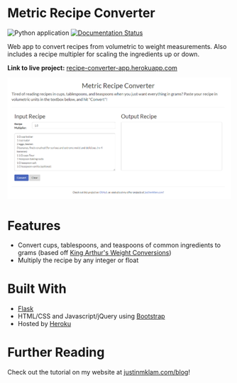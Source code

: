# Metric Recipe Converter

![Python application](https://github.com/justinmklam/recipe-converter/workflows/Python%20application/badge.svg?branch=master) [![Documentation Status](https://readthedocs.org/projects/recipe-converter/badge/?version=latest)](https://recipe-converter.readthedocs.io/en/latest/?badge=latest)

Web app to convert recipes from volumetric to weight measurements. Also includes a recipe multipler for scaling the ingredients up or down.

**Link to live project:** [recipe-converter-app.herokuapp.com](http://recipe-converter-app.herokuapp.com/)

![Web App Screencap](docs/imgs/web-screencap.PNG)

# Features

+ Convert cups, tablespoons, and teaspoons of common ingredients to grams (based off [King Arthur's Weight Conversions](https://www.kingarthurflour.com/learn/ingredient-weight-chart.html))
+ Multiply the recipe by any integer or float

# Built With
+ [Flask](http://flask.pocoo.org/)
+ HTML/CSS and Javascript/jQuery using [Bootstrap](http://getbootstrap.com/)
+ Hosted by [Heroku](https://www.heroku.com/)

# Further Reading
Check out the tutorial on my website at [justinmklam.com/blog](http://justinmklam.com/posts/2018/04/python-flask-heroku-tutorial/)!
